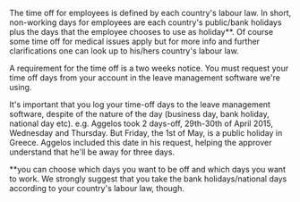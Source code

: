 The time off for employees is defined by each country's labour law. In short, non-working days for employees are each country's public/bank holidays plus the days that the employee chooses to use as holiday**. Of course some time off for medical issues apply but for more info and further clarifications one can look up to his/hers country's labour law.

A requirement for the time off is a two weeks notice.
You must request your time off days from your account in the leave management software we're using.

It's important that you log your time-off days to the leave management software, despite of the nature of the day (business day, bank holiday, national day etc).
e.g. Aggelos took 2 days-off, 29th-30th of April 2015, Wednesday and Thursday. But Friday, the 1st of May, is a public holiday in Greece. Aggelos included this date in his request, helping the approver understand that he'll be away for three days.

**you can choose which days you want to be off and which days you want to work. We strongly suggest that you take the bank holidays/national days according to your country's labour law, though.